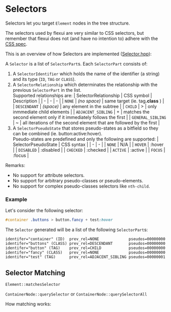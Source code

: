 # Selectors

Selectors let you target `Element` nodes in the tree structure.

The selectors used by flexui are very similar to CSS selectors, but remember that flexui does not (and have no intention to) adhere with the [CSS spec](https://www.w3.org/TR/selectors-3/).

This is an overview of how Selectors are implemented ([Selector.hpp](Selector.hpp)):

A `Selector` is a list of `SelectorPart`s. Each `SelectorPart` consists of:
1. A `SelectorIdentifier` which holds the name of the identifier (a string) and its type (`ID`, `TAG` or `CLASS`).
2. A `SelectorRelationship` which determinates the relationship with the previous `SelectorPart` in the list.  
Supported relationships are:
    | SelectorRelationship | CSS symbol | Description |
    | - | - | - |
    | `NONE` | _(no space)_ | same target (ie. tag<b>.class</b> ) |
    | `DESCENDANT` | _(space)_ | any element in the subtree |
    | `CHILD` | > | only inmmediate child elements |
    | `ADJACENT_SIBLING` | + | matches the second element only if it immediately follows the first |
    | `GENERAL_SIBLING` | ~ | all iterations of the second element that are followed by the first |
3. A `SelectorPseudoState` that stores pseudo-states as a bitfield so they can be combined (ie. button:active:hover).  
Pseudo-states are predefined and only the following are supported:
    | SelectorPseudoState | CSS syntax |
    | - | - |
    | `NONE` | N/A |
    | `HOVER` | :hover |
    | `DISABLED` | :disabled |
    | `CHECKED` | :checked |
    | `ACTIVE` | :active |
    | `FOCUS` | :focus |


Remarks:
* No support for attribute selectors.
* No support for arbitrary pseudo-classes or pseudo-elements.
* No support for complex pseudo-classes selectors like `nth-child`.

### Example

Let's consider the following selector:

```css
#container .buttons > button.fancy + test:hover
```

The `Selector` generated will be a list of the following `SelectorPart`s:

```
identifer="container" (ID)  prev_rel=NONE             pseudos=00000000
identifer="buttons" (CLASS) prev_rel=DESCENDANT       pseudos=00000000
identifer="button" (TAG)    prev_rel=CHILD            pseudos=00000000
identifer="fancy" (CLASS)   prev_rel=NONE             pseudos=00000000
identifer="test" (TAG)      prev_rel=ADJACENT_SIBLING pseudos=00000001
```

## Selector Matching

`Element::matchesSelector`

`ContainerNode::querySelector` or `ContainerNode::querySelectorAll`

How matching works:

